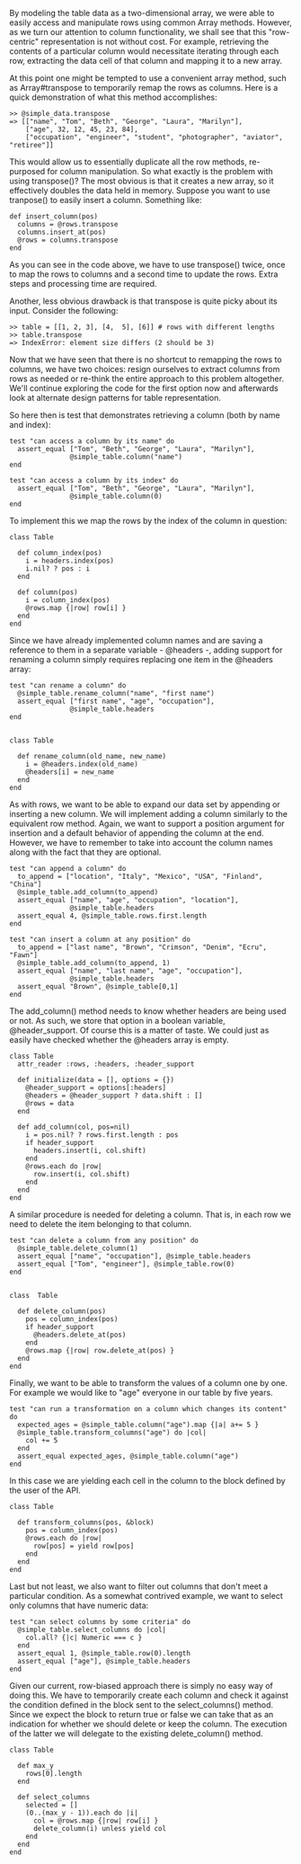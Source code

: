 By modeling the table data as a two-dimensional array, we were able to easily access and manipulate rows using common Array methods. However, as we turn our attention to column functionality, we shall see that this "row-centric" representation is not without cost. For example, retrieving the contents of a particular column would necessitate iterating through each row, extracting the data cell of that column and mapping it to a new array. 

At this point one might be tempted to use a convenient array method, such as Array#transpose to temporarily remap the rows as columns. Here is a quick demonstration of what this method accomplishes:

    >> @simple_data.transpose
    => [["name", "Tom", "Beth", "George", "Laura", "Marilyn"],
        ["age", 32, 12, 45, 23, 84],
        ["occupation", "engineer", "student", "photographer", "aviator", "retiree"]]
      
This would allow us to essentially duplicate all the row methods, re-purposed for column manipulation. So what exactly is the problem with using transpose()? The most obvious is that it creates a new array, so it effectively doubles the data held in memory. Suppose you want to use tranpose() to easily insert a column. Something like:

    def insert_column(pos)
      columns = @rows.transpose
      columns.insert_at(pos)
      @rows = columns.transpose
    end

As you can see in the code above, we have to use transpose() twice, once to map the rows to columns and a second time to update the rows. Extra steps and processing time are required.

Another, less obvious drawback is that transpose is quite picky about its input. Consider the following:

    >> table = [[1, 2, 3], [4,  5], [6]] # rows with different lengths 
    >> table.transpose
    => IndexError: element size differs (2 should be 3)

Now that we have seen that there is no shortcut to remapping the rows to columns, we have two choices: resign ourselves to extract columns from rows as needed or re-think the entire approach to this problem altogether. We'll continue exploring the code for the first option now and afterwards look at alternate design patterns for table representation.

So here then is test that demonstrates retrieving a column (both by name and index):

    test "can access a column by its name" do
      assert_equal ["Tom", "Beth", "George", "Laura", "Marilyn"],
                   @simple_table.column("name")
    end
    
    test "can access a column by its index" do
      assert_equal ["Tom", "Beth", "George", "Laura", "Marilyn"],
                   @simple_table.column(0)
    end

To implement this we map the rows by the index of the column in question:

    class Table
    
      def column_index(pos)
        i = headers.index(pos)
        i.nil? ? pos : i
      end
  
      def column(pos)
        i = column_index(pos)
        @rows.map {|row| row[i] }
      end
    end 
 
Since we have already implemented column names and are saving a reference to them in a separate variable - @headers -, adding support for renaming a column simply requires replacing one item in the @headers array:
 
    test "can rename a column" do
      @simple_table.rename_column("name", "first name")
      assert_equal ["first name", "age", "occupation"],
                   @simple_table.headers
    end

    
    class Table

      def rename_column(old_name, new_name)
        i = @headers.index(old_name)
        @headers[i] = new_name
      end
    end
 
As with rows, we want to be able to expand our data set by appending or inserting a new column. We will implement adding a column similarly to the equivalent row method. Again, we want to support a position argument for insertion and a default behavior of appending the column at the end. However, we have to remember to take into account the column names along with the fact that they are optional.
 
    test "can append a column" do
      to_append = ["location", "Italy", "Mexico", "USA", "Finland", "China"]
      @simple_table.add_column(to_append)
      assert_equal ["name", "age", "occupation", "location"],
                   @simple_table.headers
      assert_equal 4, @simple_table.rows.first.length
    end
    
    test "can insert a column at any position" do
      to_append = ["last name", "Brown", "Crimson", "Denim", "Ecru", "Fawn"]
      @simple_table.add_column(to_append, 1)
      assert_equal ["name", "last name", "age", "occupation"],
                   @simple_table.headers
      assert_equal "Brown", @simple_table[0,1]
    end
    
The add\_column() method needs to know whether headers are being used or not. As such, we store that option in a boolean variable, @header_support. Of course this is a matter of taste. We could just as easily have checked whether the @headers array is empty.
    
    class Table
      attr_reader :rows, :headers, :header_support
      
      def initialize(data = [], options = {})
        @header_support = options[:headers]
        @headers = @header_support ? data.shift : []
        @rows = data
      end

      def add_column(col, pos=nil)
        i = pos.nil? ? rows.first.length : pos
        if header_support
          headers.insert(i, col.shift)
        end
        @rows.each do |row|
          row.insert(i, col.shift)
        end
      end
    end


A similar procedure is needed for deleting a column. That is, in each row we need to delete the item belonging to that column.

    test "can delete a column from any position" do
      @simple_table.delete_column(1)
      assert_equal ["name", "occupation"], @simple_table.headers
      assert_equal ["Tom", "engineer"], @simple_table.row(0)
    end


    class  Table

      def delete_column(pos)
        pos = column_index(pos)
        if header_support
          @headers.delete_at(pos)
        end
        @rows.map {|row| row.delete_at(pos) }
      end
    end

Finally, we want to be able to transform the values of a column one by one. For example we would like to "age" everyone in our table by five years.

    test "can run a transformation on a column which changes its content" do
      expected_ages = @simple_table.column("age").map {|a| a+= 5 }
      @simple_table.transform_columns("age") do |col|
        col += 5
      end
      assert_equal expected_ages, @simple_table.column("age")
    end
 
In this case we are yielding each cell in the column to the block defined by the user of the API.
    
    class Table
  
      def transform_columns(pos, &block)
        pos = column_index(pos)
        @rows.each do |row|
          row[pos] = yield row[pos]
        end
      end
    end

Last but not least, we also want to filter out columns that don't meet a particular condition. As a somewhat contrived example, we want to select only columns that have numeric data:

    test "can select columns by some criteria" do
      @simple_table.select_columns do |col|
        col.all? {|c| Numeric === c } 
      end
      assert_equal 1, @simple_table.row(0).length
      assert_equal ["age"], @simple_table.headers
    end
  
Given our current, row-biased approach there is simply no easy way of doing this. We have to temporarily create each column and check it against the condition defined in the block sent to the select\_columns() method. Since we expect the block to return true or false we can take that as an indication for whether we should delete or keep the column. The execution of the latter we will delegate to the existing delete_column() method.
    
    class Table

      def max_y
        rows[0].length
      end

      def select_columns
        selected = []
        (0..(max_y - 1)).each do |i|
          col = @rows.map {|row| row[i] }
          delete_column(i) unless yield col
        end
      end
    end
